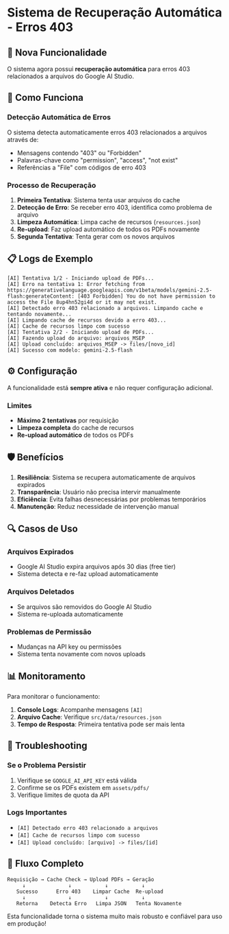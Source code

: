 # Sistema de Recuperação Automática - Erros 403

## 🚀 Nova Funcionalidade

O sistema agora possui **recuperação automática** para erros 403 relacionados a arquivos do Google AI Studio.

## 🔧 Como Funciona

### Detecção Automática de Erros
O sistema detecta automaticamente erros 403 relacionados a arquivos através de:
- Mensagens contendo "403" ou "Forbidden"
- Palavras-chave como "permission", "access", "not exist"
- Referências a "File" com códigos de erro 403

### Processo de Recuperação
1. **Primeira Tentativa**: Sistema tenta usar arquivos do cache
2. **Detecção de Erro**: Se receber erro 403, identifica como problema de arquivo
3. **Limpeza Automática**: Limpa cache de recursos (`resources.json`)
4. **Re-upload**: Faz upload automático de todos os PDFs novamente
5. **Segunda Tentativa**: Tenta gerar com os novos arquivos

## 📋 Logs de Exemplo

```
[AI] Tentativa 1/2 - Iniciando upload de PDFs...
[AI] Erro na tentativa 1: Error fetching from https://generativelanguage.googleapis.com/v1beta/models/gemini-2.5-flash:generateContent: [403 Forbidden] You do not have permission to access the File 8up4hn52gi4d or it may not exist.
[AI] Detectado erro 403 relacionado a arquivos. Limpando cache e tentando novamente...
[AI] Limpando cache de recursos devido a erro 403...
[AI] Cache de recursos limpo com sucesso
[AI] Tentativa 2/2 - Iniciando upload de PDFs...
[AI] Fazendo upload do arquivo: arquivos_MSEP
[AI] Upload concluído: arquivos_MSEP -> files/[novo_id]
[AI] Sucesso com modelo: gemini-2.5-flash
```

## ⚙️ Configuração

A funcionalidade está **sempre ativa** e não requer configuração adicional.

### Limites
- **Máximo 2 tentativas** por requisição
- **Limpeza completa** do cache de recursos
- **Re-upload automático** de todos os PDFs

## 🛡️ Benefícios

1. **Resiliência**: Sistema se recupera automaticamente de arquivos expirados
2. **Transparência**: Usuário não precisa intervir manualmente
3. **Eficiência**: Evita falhas desnecessárias por problemas temporários
4. **Manutenção**: Reduz necessidade de intervenção manual

## 🔍 Casos de Uso

### Arquivos Expirados
- Google AI Studio expira arquivos após 30 dias (free tier)
- Sistema detecta e re-faz upload automaticamente

### Arquivos Deletados
- Se arquivos são removidos do Google AI Studio
- Sistema re-uploada automaticamente

### Problemas de Permissão
- Mudanças na API key ou permissões
- Sistema tenta novamente com novos uploads

## 📊 Monitoramento

Para monitorar o funcionamento:
1. **Console Logs**: Acompanhe mensagens `[AI]`
2. **Arquivo Cache**: Verifique `src/data/resources.json`
3. **Tempo de Resposta**: Primeira tentativa pode ser mais lenta

## 🚨 Troubleshooting

### Se o Problema Persistir
1. Verifique se `GOOGLE_AI_API_KEY` está válida
2. Confirme se os PDFs existem em `assets/pdfs/`
3. Verifique limites de quota da API

### Logs Importantes
- `[AI] Detectado erro 403 relacionado a arquivos`
- `[AI] Cache de recursos limpo com sucesso`
- `[AI] Upload concluído: [arquivo] -> files/[id]`

## 🔄 Fluxo Completo

```
Requisição → Cache Check → Upload PDFs → Geração
     ↓              ↓           ↓           ↓
   Sucesso      Erro 403    Limpar Cache  Re-upload
     ↓              ↓           ↓           ↓
   Retorna    Detecta Erro   Limpa JSON   Tenta Novamente
```

Esta funcionalidade torna o sistema muito mais robusto e confiável para uso em produção!
